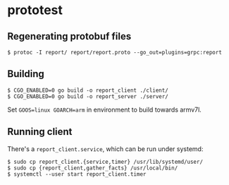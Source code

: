 # prototest

## Regenerating protobuf files

```
$ protoc -I report/ report/report.proto --go_out=plugins=grpc:report
```

## Building

```
$ CGO_ENABLED=0 go build -o report_client ./client/
$ CGO_ENABLED=0 go build -o report_server ./server/
```

Set `GOOS=linux GOARCH=arm` in environment to build towards armv7l.

## Running client

There's a  `report_client.service`, which can be run under systemd:

```
$ sudo cp report_client.{service,timer} /usr/lib/systemd/user/
$ sudo cp {report_client,gather_facts} /usr/local/bin/
$ systemctl --user start report_client.timer
```
